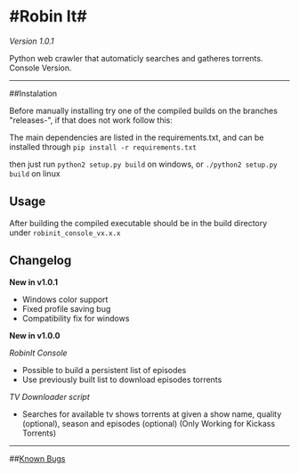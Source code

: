 #Robin It#
================================

*Version 1.0.1*

Python web crawler that automaticly searches and gatheres torrents.
Console Version.

--------------------------------

##Instalation

Before manually installing try one of the compiled builds on the branches "releases-<arch>", if that does not work follow this:

The main dependencies are listed in the requirements.txt, and can be installed through `pip install -r requirements.txt`

then just run `python2 setup.py build` on windows, or `./python2 setup.py build` on linux

## Usage

After building the compiled executable should be in the build directory under `robinit_console_vx.x.x`

## Changelog

**New in v1.0.1**

- Windows color support
- Fixed profile saving bug
- Compatibility fix for windows

**New in v1.0.0**

*RobinIt Console*

- Possible to build a persistent list of episodes
- Use previously built list to download episodes torrents

*TV Downloader script*

- Searches for available tv shows torrents at given a show name, quality (optional), season and episodes (optional) (Only Working for Kickass Torrents)

--------------------------------

##[Known Bugs](https://github.com/3ximus/robin-it-console/labels/bug)

